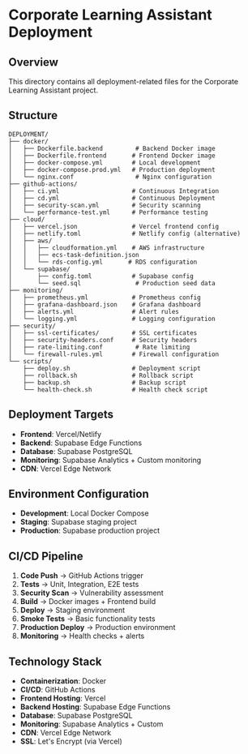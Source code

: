# Corporate Learning Assistant Deployment

## Overview
This directory contains all deployment-related files for the Corporate Learning Assistant project.

## Structure
```
DEPLOYMENT/
├── docker/
│   ├── Dockerfile.backend         # Backend Docker image
│   ├── Dockerfile.frontend       # Frontend Docker image
│   ├── docker-compose.yml        # Local development
│   ├── docker-compose.prod.yml   # Production deployment
│   └── nginx.conf                 # Nginx configuration
├── github-actions/
│   ├── ci.yml                    # Continuous Integration
│   ├── cd.yml                    # Continuous Deployment
│   ├── security-scan.yml         # Security scanning
│   └── performance-test.yml      # Performance testing
├── cloud/
│   ├── vercel.json               # Vercel frontend config
│   ├── netlify.toml              # Netlify config (alternative)
│   ├── aws/
│   │   ├── cloudformation.yml    # AWS infrastructure
│   │   ├── ecs-task-definition.json
│   │   └── rds-config.yml       # RDS configuration
│   └── supabase/
│       ├── config.toml           # Supabase config
│       └── seed.sql               # Production seed data
├── monitoring/
│   ├── prometheus.yml            # Prometheus config
│   ├── grafana-dashboard.json    # Grafana dashboard
│   ├── alerts.yml                # Alert rules
│   └── logging.yml               # Logging configuration
├── security/
│   ├── ssl-certificates/         # SSL certificates
│   ├── security-headers.conf     # Security headers
│   ├── rate-limiting.conf         # Rate limiting
│   └── firewall-rules.yml        # Firewall configuration
└── scripts/
    ├── deploy.sh                 # Deployment script
    ├── rollback.sh               # Rollback script
    ├── backup.sh                 # Backup script
    └── health-check.sh           # Health check script
```

## Deployment Targets
- **Frontend**: Vercel/Netlify
- **Backend**: Supabase Edge Functions
- **Database**: Supabase PostgreSQL
- **Monitoring**: Supabase Analytics + Custom monitoring
- **CDN**: Vercel Edge Network

## Environment Configuration
- **Development**: Local Docker Compose
- **Staging**: Supabase staging project
- **Production**: Supabase production project

## CI/CD Pipeline
1. **Code Push** → GitHub Actions trigger
2. **Tests** → Unit, Integration, E2E tests
3. **Security Scan** → Vulnerability assessment
4. **Build** → Docker images + Frontend build
5. **Deploy** → Staging environment
6. **Smoke Tests** → Basic functionality tests
7. **Production Deploy** → Production environment
8. **Monitoring** → Health checks + alerts

## Technology Stack
- **Containerization**: Docker
- **CI/CD**: GitHub Actions
- **Frontend Hosting**: Vercel
- **Backend Hosting**: Supabase Edge Functions
- **Database**: Supabase PostgreSQL
- **Monitoring**: Supabase Analytics + Custom
- **CDN**: Vercel Edge Network
- **SSL**: Let's Encrypt (via Vercel)


